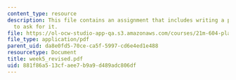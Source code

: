 ```yaml
---
content_type: resource
description: This file contains an assignment that includes writing a play and questions
  to ask for it.
file: https://ol-ocw-studio-app-qa.s3.amazonaws.com/courses/21m-604-playwriting-i-spring-2005/881f86a513cfaee7b9a9d489adc806df_week5_revised.pdf
file_type: application/pdf
parent_uid: da8e0fd5-70ce-ca5f-5997-cd6e4ed1e488
resourcetype: Document
title: week5_revised.pdf
uid: 881f86a5-13cf-aee7-b9a9-d489adc806df
---
```

